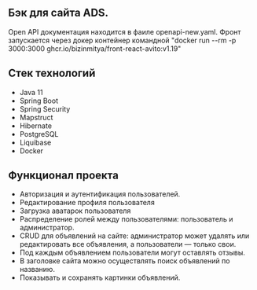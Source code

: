 ## Бэк для сайта ADS.
Open API документация находится в фаиле openapi-new.yaml.
Фронт запускается через докер контейнер командной
"docker run --rm -p 3000:3000 ghcr.io/bizinmitya/front-react-avito:v1.19"

## Стек технологий
- Java 11
- Spring Boot
- Spring Security
- Mapstruct
- Hibernate
- PostgreSQL
- Liquibase
- Docker

## Функционал проекта
- Авторизация и аутентификация пользователей.
- Редактирование профиля пользователя
- Загрузка аватарок пользователя
- Распределение ролей между пользователями: пользователь и администратор.
- CRUD для объявлений на сайте: администратор может удалять или редактировать все объявления, а пользователи — только свои.
- Под каждым объявлением пользователи могут оставлять отзывы.
- В заголовке сайта можно осуществлять поиск объявлений по названию.
- Показывать и сохранять картинки объявлений.

